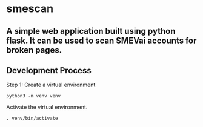 # smescan
A simple web application built using python flask. It can be used to scan SMEVai accounts for broken pages.
---

## Development Process

Step 1: Create a virtual environment

```python3 -m venv venv```

Activate the virtual environment.

```. venv/bin/activate```

